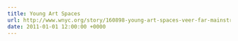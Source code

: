 ```yaml
---
title: Young Art Spaces
url: http://www.wnyc.org/story/160898-young-art-spaces-veer-far-mainstream/
date: 2011-01-01 12:00:00 +0000
---
```

